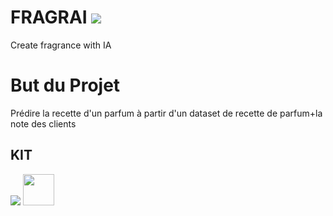 # FRAGRAI <img src="https://img.icons8.com/external-justicon-blue-justicon/344/external-perfume-valentines-day-justicon-blue-justicon.png"/>
Create fragrance with IA
# But du Projet
Prédire la recette d'un parfum à partir d'un dataset de recette de parfum+la note des clients

## KIT 
<img src="https://img.icons8.com/color/48/000000/python.png"/> <img src="https://img.icons8.com/color/344/tensorflow.png" width="50" height="50"/>



